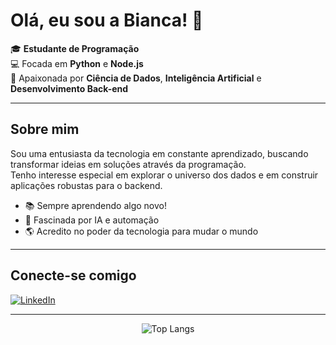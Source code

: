 # Olá, eu sou a Bianca! 👋

🎓 **Estudante de Programação**  
💻 Focada em **Python** e **Node.js**  
🧠 Apaixonada por **Ciência de Dados**, **Inteligência Artificial** e **Desenvolvimento Back-end**  

---

## Sobre mim

Sou uma entusiasta da tecnologia em constante aprendizado, buscando transformar ideias em soluções através da programação.  
Tenho interesse especial em explorar o universo dos dados e em construir aplicações robustas para o backend.

- 📚 Sempre aprendendo algo novo!
- 🤖 Fascinada por IA e automação
- 🌎 Acredito no poder da tecnologia para mudar o mundo

---

## Conecte-se comigo

[![LinkedIn](https://img.shields.io/badge/LinkedIn-Bianca%20Gonçalves%20da%20Silva-blue?logo=linkedin)](https://www.linkedin.com/in/bianca-gonçalves-da-silva)

---

<p align="center">
  <img src="https://github-readme-stats.vercel.app/api/top-langs/?username=bianzof&layout=compact&theme=dracula" alt="Top Langs">
</p>
